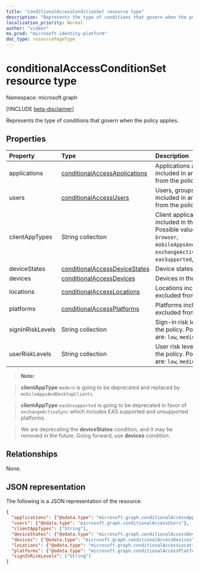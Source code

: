 ```yaml
---
title: "conditionalAccessConditionSet resource type"
description: "Represents the type of conditions that govern when the policy applies."
localization_priority: Normal
author: "videor"
ms.prod: "microsoft-identity-platform"
doc_type: resourcePageType
---
```


# conditionalAccessConditionSet resource type

Namespace: microsoft.graph

[!INCLUDE [beta-disclaimer](../../includes/beta-disclaimer.md)]

Represents the type of conditions that govern when the policy applies.

## Properties

| Property     | Type        | Description |
|:-------------|:------------|:------------|
|applications|[conditionalAccessApplications](conditionalaccessapplications.md)| Applications and user actions included in and excluded from the policy. Required. |
|users|[conditionalAccessUsers](conditionalaccessusers.md)| Users, groups, and roles included in and excluded from the policy. Required. |
|clientAppTypes|String collection| Client application types included in the policy. Possible values are: `all`, `browser`, `mobileAppsAndDesktopClients`, `exchangeActiveSync`, `easSupported`, `other`.|
|deviceStates|[conditionalAccessDeviceStates](conditionalaccessdevicestates.md)| Device states in the policy. |
|devices|[conditionalAccessDevices](conditionalaccessdevices.md)| Devices in the policy. |
|locations|[conditionalAccessLocations](conditionalaccesslocations.md)| Locations included in and excluded from the policy. |
|platforms|[conditionalAccessPlatforms](conditionalaccessplatforms.md)| Platforms included in and excluded from the policy. |
|signInRiskLevels|String collection| Sign-in risk levels included in the policy. Possible values are: `low`, `medium`, `high`, `none`.|
|userRiskLevels|String collection| User risk levels included in the policy. Possible values are: `low`, `medium`, `high`, `none`.|

>**Note:** 

>**clientAppType** `modern` is going to be deprecated and replaced by `mobileAppsAndDesktopClients`. 

>**clientAppType** `easUnsupported` is going to be deprecated in favor of `exchangeActiveSync` which includes EAS supported and unsupported platforms. 

>We are deprecating the **deviceStates** condition, and it may be removed in the future. Going forward, use **devices** condition.

## Relationships

None.

## JSON representation

The following is a JSON representation of the resource.

<!-- {
  "blockType": "resource",
  "optionalProperties": [
    "clientAppTypes",
    "deviceStates",
    "devices",
    "locations",
    "platforms",
    "signInRiskLevels"
  ],
  "@odata.type": "microsoft.graph.conditionalAccessConditionSet",
  "baseType": null
}-->

```json
{
  "applications": {"@odata.type": "microsoft.graph.conditionalAccessApplications"},
  "users": {"@odata.type": "microsoft.graph.conditionalAccessUsers"},
  "clientAppTypes": ["String"],
  "deviceStates": {"@odata.type": "microsoft.graph.conditionalAccessDeviceStates"},
  "devices": {"@odata.type": "microsoft.graph.conditionalAccessDevices"},
  "locations": {"@odata.type": "microsoft.graph.conditionalAccessLocations"},
  "platforms": {"@odata.type": "microsoft.graph.conditionalAccessPlatforms"},
  "signInRiskLevels": ["String"]
}
```

<!-- uuid: 16cd6b66-4b1a-43a1-adaf-3a886856ed98
2019-02-04 14:57:30 UTC -->
<!-- {
  "type": "#page.annotation",
  "description": "conditionalAccessConditionset resource",
  "keywords": "",
  "section": "documentation",
  "tocPath": ""
}-->
